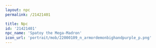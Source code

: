 ```yaml
---
layout: npc
permalink: /21421401

title: Npc
id: '21421401'
npc_name: 'Spatoy the Mega-Madron'
icon_url: 'portrait/mob/22000109_n_armordemonbighandpurple_p.png'
---
```


